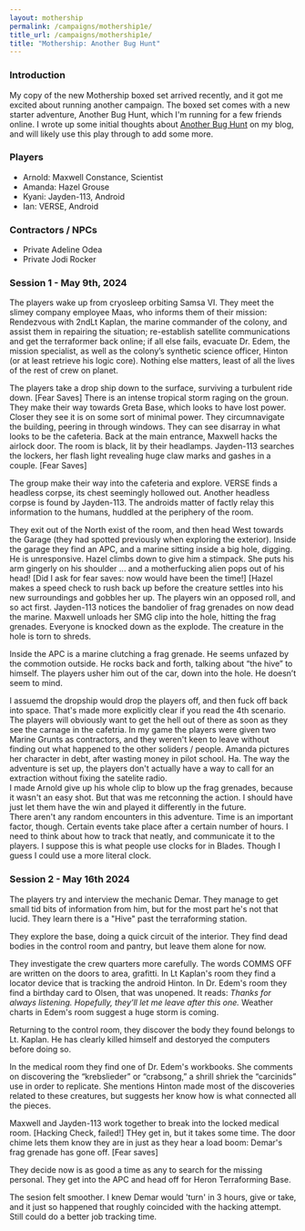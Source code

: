 ```yaml
---
layout: mothership
permalink: /campaigns/mothership1e/
title_url: /campaigns/mothership1e/
title: "Mothership: Another Bug Hunt"
---
```


### Introduction

My copy of the new Mothership boxed set arrived recently, and it got me excited about running another campaign. The boxed set comes with a new starter adventure, Another Bug Hunt, which I'm running for a few friends online. I wrote up some initial thoughts about [Another Bug Hunt][abh] on my blog, and will likely use this play through to add some more. 

### Players

- Arnold: Maxwell Constance, Scientist
- Amanda: Hazel Grouse
- Kyani: Jayden-113, Android
- Ian: VERSE, Android

### Contractors / NPCs

- Private Adeline Odea
- Private Jodi Rocker

### Session 1 - May 9th, 2024

The players wake up from cryosleep orbiting Samsa VI. They meet the slimey company employee Maas, who informs them of their mission: Rendezvous with 2ndLt Kaplan, the marine commander of the colony, and assist them in repairing the situation; re-establish satellite communications and get the terraformer back online; if all else fails, evacuate Dr. Edem, the mission specialist, as well as the colony’s synthetic science officer, Hinton (or at least retrieve his logic core). Nothing else matters, least of all the lives of the rest of crew on planet.

The players take a drop ship down to the surface, surviving a turbulent ride down. [Fear Saves] There is an intense tropical storm raging on the groun. They make their way towards Greta Base, which looks to have lost power. Closer they see it is on some sort of minimal power. They circumnavigate the building, peering in through windows. They can see disarray in what looks to be the cafeteria. Back at the main entrance, Maxwell hacks the airlock door. The room is black, lit by their headlamps. Jayden-113 searches the lockers, her flash light revealing huge claw marks and gashes in a couple. [Fear Saves] 

The group make their way into the cafeteria and explore. VERSE finds a headless corpse, its chest seemingly hollowed out. Another headless corpse is found by Jayden-113. The androids matter of factly relay this information to the humans, huddled at the periphery of the room. 

They exit out of the North exist of the room, and then head West towards the Garage (they had spotted previously when exploring the exterior). Inside the garage they find an APC, and a marine sitting inside a big hole, digging. He is unresponsive. Hazel climbs down to give him a stimpack. She puts his arm gingerly on his shoulder ... and a motherfucking alien pops out of his head! [Did I ask for fear saves: now would have been the time!] [Hazel makes a speed check to rush back up before the creature settles into his new surroundings and gobbles her up. The players win an opposed roll, and so act first. Jayden-113 notices the bandolier of frag grenades on now dead the marine. Maxwell unloads her SMG clip into the hole, hitting the frag grenades. Everyone is knocked down as the explode. The creature in the hole is torn to shreds. 

Inside the APC is a marine clutching a frag grenade. He seems unfazed by the commotion outside. He rocks back and forth, talking about “the hive” to himself. The players usher him out of the car, down into the hole. He doesn’t seem to mind. 

<div class="commentary">
I assuemd the dropship would drop the players off, and then fuck off back into space. That's made more explicitly clear if you read the 4th scenario. The players will obviously want to get the hell out of there as soon as they see the carnage in the cafetria. In my game the players were given two Marine Grunts as contractors, and they weren't keen to leave without finding out what happened to the other soliders / people. Amanda pictures her character in debt, after wasting money in pilot school. Ha. The way the adventure is set up, the players don't actually have a way to call for an extraction without fixing the satelite radio.
</div>

<div class="commentary">
I made Arnold give up his whole clip to blow up the frag grenades, because it wasn't an easy shot. But that was me retconning the action. I should have just let them have the win and played it differently in the future.
</div>

<div class="commentary">
There aren't any random encounters in this adventure. Time is an important factor, though. Certain events take place after a certain number of hours. I need to think about how to track that neatly, and communicate it to the players. I suppose this is what people use clocks for in Blades. Though I guess I could use a more literal clock.
</div>

### Session 2 - May 16th 2024

The players try and interview the mechanic Demar. They manage to get small tid bits of information from him, but for the most part he's not that lucid. They learn there is a "Hive" past the terraforming station.

They explore the base, doing a quick circuit of the interior. They find dead bodies in the control room and pantry, but leave them alone for now.

They investigate the crew quarters more carefully. The words COMMS OFF are written on the doors to area, grafitti. In Lt Kaplan's room they find a locator device that is tracking the android Hinton. In Dr. Edem's room they find a birthday card to Olsen, that was unopened. It reads: _Thanks for always listening. Hopefully, they’ll let me leave after this one._ Weather charts in Edem's room suggest a huge storm is coming.

Returning to the control room, they discover the body they found belongs to Lt. Kaplan. He has clearly killed himself and destoryed the computers before doing so.

In the medical room they find one of Dr. Edem's workbooks. She comments on discovering the “krebslieder” or “crabsong,” a shrill shriek the “carcinids” use in order to replicate. She mentions Hinton made most of the discoveries related to these creatures, but suggests her know how is what connected all the pieces.

Maxwell and Jayden-113 work together to break into the locked medical room. [Hacking Check, failed!] THey get in, but it takes some time. The door chime lets them know they are in just as they hear a load boom: Demar's frag grenade has gone off. [Fear saves]

They decide now is as good a time as any to search for the missing personal. They get into the APC and head off for Heron Terraforming Base.

<div class="commentary">
The sesion felt smoother. I knew Demar would 'turn' in 3 hours, give or take, and it just so happened that roughly coincided with the hacking attempt. Still could do a better job tracking time.
</div>

[abh]: /review/another-bug-hunt/
